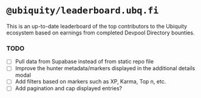 # `@ubiquity/leaderboard.ubq.fi`

This is an up-to-date leaderboard of the top contributors to the Ubiquity ecosystem based on earnings from completed Devpool Directory bounties.

### TODO

- [ ] Pull data from Supabase instead of from static repo file
- [ ] Improve the hunter metadata/markers displayed in the additional details modal
- [ ] Add filters based on markers such as XP, Karma, Top n, etc.
- [ ] Add pagination and cap displayed entries?
